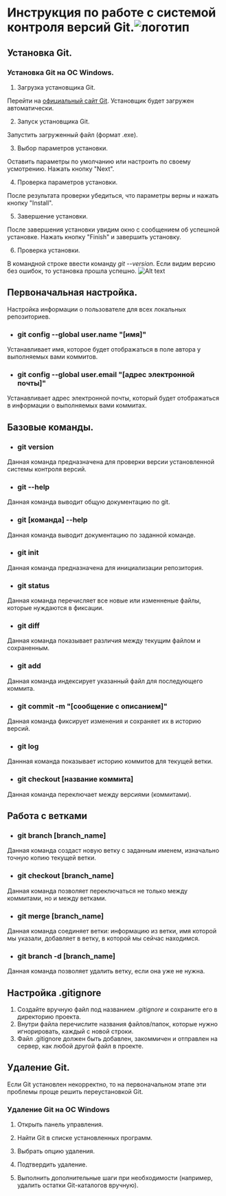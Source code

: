 # Инструкция по работе с системой контроля версий Git.![логотип](image2.jpg)

## Установка Git.

### Установка Git на OC Windows.

1. Загрузка установщика Git.

Перейти на [официальный сайт Git](https://git-scm.com/downloads). Установщик будет загружен автоматически.

2. Запуск установщика Git.

Запустить загруженный файл (формат .exe).

3. Выбор параметров установки.

Оставить параметры по умолчанию или настроить по своему усмотрению. Нажать кнопку "Next".

4. Проверка параметров установки.

После результата проверки убедиться, что параметры верны  и нажать кнопку "Install".

5. Завершение установки.

После завершения установки увидим окно с сообщением об успешной установке. Нажать кнопку "Finish" и завершить установку.

6. Проверка установки.

В командной строке ввести команду *git --version*. Если видим версию без ошибок, то установка прошла успешно.
![Alt text](<git version-1.png>)

## Первоначальная настройка.

Настройка информации о пользователе для всех локальных репозиториев.

* ### git config --global user.name "[имя]"

Устанавливает имя, которое будет отображаться в поле автора у выполняемых вами коммитов.

* ### git config --global user.email "[адрес электронной почты]"

Устанавливает адрес электронной почты, который будет отображаться в информации о выполняемых вами коммитах.

## Базовые команды.

* ### git version

Данная команда предназначена для проверки версии установленной системы контроля версий.

* ### git --help

Данная команда выводит общую документацию по git.

* ### git [команда] --help

Данная команда выводит документацию по заданной команде.

* ### git init

Данная команда предназначена для инициализации репозитория.

* ### git status

Данная команда перечисляет все новые или изменненые файлы, которые нуждаются в фиксации.

* ### git diff

Данная команда показывает различия между текущим файлом и сохраненным.

* ### git add

Данная команда индексирует указанный файл для последующего коммита.

* ### git commit -m "[сообщение с описанием]"

Данная команда фиксирует изменения и сохраняет их в историю версий.

* ### git log

Даннная команда показывает историю коммитов для текущей ветки.

* ### git checkout [название коммита]

Данная команда переключает между версиями (коммитами).

## Работа с ветками

* ### git branch [branch_name]

Данная команда создаст новую ветку с заданным именем, изначально точную копию текущей ветки.

* ### git checkout [branch_name]

Данная команда позволяет переключаться не только между коммитами, но и между ветками.

* ### git merge [branch_name]

Данная команда соединяет ветки: информацию из ветки, имя которой мы указали, добавляет в ветку, в которой мы сейчас находимся.

* ### git branch -d [branch_name]

Данная команда позволяет удалить ветку, если она уже не нужна.

## Настройка .gitignore

1. Создайте вручную файл под названием *.gitignore* и сохраните его в директорию проекта.
2. Внутри файла перечислите названия файлов/папок, которые нужно игнорировать, каждый с новой строки.
3. Файл .gitignore должен быть добавлен, закоммичен и отправлен на сервер, как любой другой файл в проекте.

## Удаление Git.

Если Git установлен некорректно, то на первоначальном этапе эти проблемы проще решить переустановкой Git.

### Удаление Git на ОС Windows

1. Открыть панель управления.

2. Найти Git в списке установленных программ.

3. Выбрать опцию удаления.

4. Подтвердить удаление.

5. Выполнить дополнительные шаги при необходимости (например, удалить остатки Git-каталогов вручную).